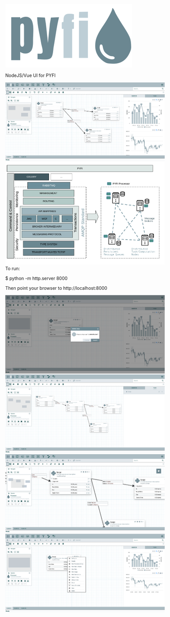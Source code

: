 ![flow1](./screens/pyfi.svg)

NodeJS/Vue UI for PYFI

![flow1](./screens/pyfi1.png)
![flow1](./screens/architecture2.png)
To run:

$ python -m http.server 8000

Then point your browser to http://localhost:8000



![flow2](./screens/pyfi2.png)
![flow3](./screens/pyfi3.png)
![flow4](./screens/pyfi4.png)
![flow6](./screens/pyfi6.png)